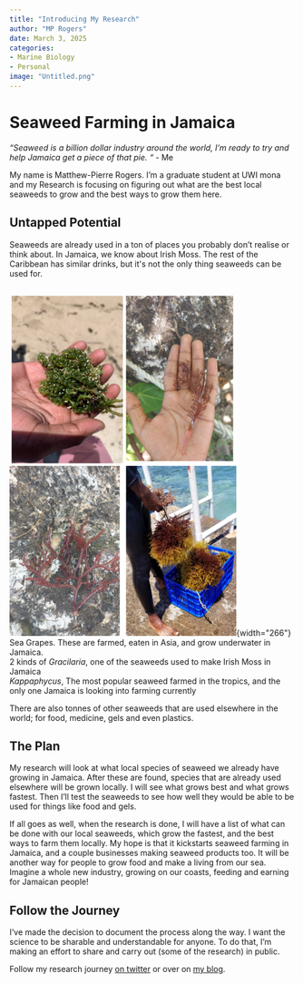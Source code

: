 ```yaml
---
title: "Introducing My Research"
author: "MP Rogers"
date: March 3, 2025
categories: 
- Marine Biology
- Personal
image: "Untitled.png"
---
```


# Seaweed Farming in Jamaica

*“Seaweed is a billion dollar industry around the world, I’m ready to try and help Jamaica get a piece of that pie. “ -* Me

My name is Matthew-Pierre Rogers. I’m a graduate student at UWI mona and my Research is focusing on figuring out what are the best local seaweeds to grow and the best ways to grow them here.

## Untapped Potential

Seaweeds are already used in a ton of places you probably don’t realise or think about. In Jamaica, we know about Irish Moss. The rest of the Caribbean has similar drinks, but it's not the only thing seaweeds can be used for.

\
![Sea grapes, Eaten and farmed in Asia, grow underwater in Jamaica. 2 kinds of gracilaria, a seaweed used to make Irish Moss in Jamaica. And Kappaphycus, the most popular farmed seaweed in the tropics and the only one Jamaica is working on Farming Currently](Untitled.png){width="266"}\
Sea Grapes. These are farmed, eaten in Asia, and grow underwater in Jamaica.\
2 kinds of *Gracilaria*, one of the seaweeds used to make Irish Moss in Jamaica\
*Kappaphycus*, The most popular seaweed farmed in the tropics, and the only one Jamaica is looking into farming currently

There are also tonnes of other seaweeds that are used elsewhere in the world; for food, medicine, gels and even plastics.

## The Plan

My research will look at what local species of seaweed we already have growing in Jamaica. After these are found, species that are already used elsewhere will be grown locally. I will see what grows best and what grows fastest. Then I’ll test the seaweeds to see how well they would be able to be used for things like food and gels.

If all goes as well, when the research is done, I will have a list of what can be done with our local seaweeds, which grow the fastest, and the best ways to farm them locally. My hope is that it kickstarts seaweed farming in Jamaica, and a couple businesses making seaweed products too. It will be another way for people to grow food and make a living from our sea. Imagine a whole new industry, growing on our coasts, feeding and earning for Jamaican people!

## Follow the Journey

I’ve made the decision to document the process along the way. I want the science to be sharable and understandable for anyone. To do that, I’m making an effort to share and carry out (some of the research) in public.

Follow my research journey [on twitter](https://x.com/Rogers_M_P) or over on [my blog](https://mparogers.com/).
